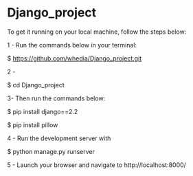 # Django_project

To get it running on your local machine, follow the steps below:

1 - Run the commands below in your terminal:

$ https://github.com/whedia/Django_project.git

2 -

$ cd Django_project

3- Then run the commands below:

$ pip install django==2.2

$ pip install pillow

4 - Run the development server with

$ python manage.py runserver

5 - Launch your browser and navigate to http://localhost:8000/
